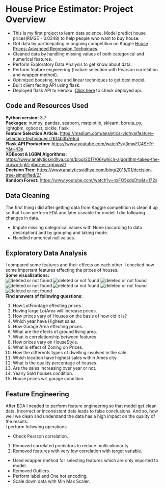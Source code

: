 # House Price Estimator: Project Overview
* This is my first project to learn data science. Model predict house prices(RMSE - 0.0348) to help people who want to buy house.
* Got data by particepating in ongoing competition on Kaggle [House Prices: Advanced Regression Techniques](https://www.kaggle.com/c/house-prices-advanced-regression-techniques).
* Cleaned data by handling missing values of both categorical and numerical features.
* Perform Exploratory Data Analysis to get know about data.
* Perform feature engineering (feature selection with Pearson correlation and wrapper method).
* Optimized boosting, tree and linear techniques to get best model.
* Built client facing API using flask.
* Deployed flask API to Heroku. [Click here](https://predict-your-house-price.herokuapp.com/) to check deployed api.
## Code and Resources Used
**Python version:** 3.7<br>
**Packages:** numpy, pandas, seaborn, matplotlib, sklearn, boruta_py, lightgbm, xgboost, pickle, flask <br>
**Feature Selection Article:** https://medium.com/analytics-vidhya/feature-selection-techniques-2614b3b7efcd <br>
**Flask API Production:** https://www.youtube.com/watch?v=3mwFC4SHY-Y&t=43s <br>
**XGBoost & LGBM Algorithms:** https://www.analyticsvidhya.com/blog/2017/06/which-algorithm-takes-the-crown-light-gbm-vs-xgboost/ <br>
**Decision Tree:** https://www.analyticsvidhya.com/blog/2015/01/decision-tree-simplified/2/ <br>
**Random Forest:** https://www.youtube.com/watch?v=nxFG5xdpDto&t=172s <br>
## Data Cleaning
The first thing i did after getting data from Kaggle competition is clean it up so that I can perform EDA and later useable for model. I did following changes in data.
* Impute missing categorical values with None (according to data description) and by grouping and taking mode.
* Handled numerical null values.
## Exploratory Data Analysis
I compared some features and their effects on each other. I checked how some important features effecting the prices of houses. 
<br>**Some visualizations:**<br>
![deleted or not found](https://github.com/zeeshan-akram/House-Price-Predictions-Project/blob/master/garag-vs-prices.png)
![deleted or not found](https://github.com/zeeshan-akram/House-Price-Predictions-Project/blob/master/house-quality.png)
![deleted or not found](https://github.com/zeeshan-akram/House-Price-Predictions-Project/blob/master/sales-per-year.png)
![deleted or not found](https://github.com/zeeshan-akram/House-Price-Predictions-Project/blob/master/number-of-houses-in-neighbours.png)
![deleted or not found](https://github.com/zeeshan-akram/House-Price-Predictions-Project/blob/master/sold-house-vs-prices.png)
![deleted or not found](https://github.com/zeeshan-akram/House-Price-Predictions-Project/blob/master/old-house-vs-prices.png)
![deleted or not found](https://github.com/zeeshan-akram/House-Price-Predictions-Project/blob/master/yearly-sold-houses-on-the-basis-of-house-condition.png)
<br>**Find answers of following questions:**
1. How LotFrontage effecting prices.
2. Having large LotArea will increase prices.
3. How prices vary of Houses on the basis of how old it is?
4. Which year have Highest sales.
5. How Garage Area effecting prices.
6. What are the efects of ground living area.
7. What is correlationship between features.
8. How prices vary on HouseStyle.
9. What is effect of Zoning on Prices.
10. How the differents types of dwelling involved in the sale.
11. Which location have highest sales within Ames city.
12. What is the quality percentage of houses.
13. Are the sales increasing over year or not.
14. Yearly Sold houses condition.
15. House prices wrt garage condition.<br>
## Feature Engineering
After EDA I needed to perform feature engineering so that model get clean data. Incorrect or inconsistent data leads to false conclusions. And so, how well we clean and understand the data has a high impact on the quality of the results.<br>
I perform following operations
* Check Pearson correlation.
1. Removed correlated predictors to reduce multicolinearity.
2. Removed features with very low correlation with target variable.
* Used wrapper method for selecting features which are only imported to model.
* Removed Outliers.
* Perform label and One hot encoding.
* Scale down data with Min Max Scaler.

